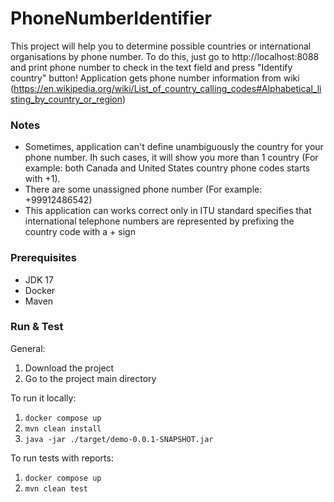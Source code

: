 # PhoneNumberIdentifier

This project will help you to determine possible countries or international organisations by phone number. 
To do this, just go to http://localhost:8088 and print phone number to check in the text field and press "Identify country" button!
Application gets phone number information from wiki (https://en.wikipedia.org/wiki/List_of_country_calling_codes#Alphabetical_listing_by_country_or_region)

### Notes
- Sometimes, application can't define unambiguously the country for your phone number. Ih such cases, it will show you more than 1 country (For example: both Canada and United States country phone codes starts with +1). 
- There are some unassigned phone number (For example: +99912486542)
- This application can works correct only in ITU standard specifies that international telephone numbers are represented by prefixing the country code with a + sign

### Prerequisites
- JDK 17
- Docker
- Maven

### Run & Test
General:
1. Download the project
2. Go to the project main directory

To run it locally:
1. `docker compose up`
2. `mvn clean install`
3. `java -jar ./target/demo-0.0.1-SNAPSHOT.jar`

To run tests with reports:
1. `docker compose up`
2. `mvn clean test`
